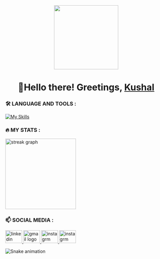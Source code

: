 
<div align="center">
  <img height="200" src="https://camo.githubusercontent.com/62da68eb62b1e5f175f7d1f0191dd89a653d7908feb22d37d4a0ab07365d6791/68747470733a2f2f6d656469612e67697068792e636f6d2f6d656469612f4d3967624264396e6244724f5475314d71782f67697068792e676966"  />
</div>

<h1 align="center">👋Hello there! Greetings, <a href="https://dev00kushal.github.io/Personal-Portfolio-Website/"> Kushal </a></h1>

<h3 align="left">🛠 LANGUAGE AND TOOLS :</h3>


 [![My Skills](https://skills.thijs.gg/icons?i=c,dart,javascript,python,java,bootstrap,html,css,git&theme=dark)](https://skills.thijs.gg)


<h3 align="left">🔥   MY STATS :</h3>

<div align="left">
  <img src="https://streak-stats.demolab.com?user=Dev00kushal&locale=en&mode=daily&theme=dark&hide_border=false&border_radius=5&order=3" height="220" alt="streak graph"  />
</div>
<h3 align="left">📫 SOCIAL MEDIA :</h3>

<div align="left">
<a href="https://www.linkedin.com/in/kushal-chaulagain-23336226a/">  
  <img src="https://raw.githubusercontent.com/maurodesouza/profile-readme-generator/master/src/assets/icons/social/linkedin/default.svg" width="52" height="40" alt="linkedin logo"/>
</a>
<a href="mailto:devkushal00gmail.com">
  <img src="https://raw.githubusercontent.com/maurodesouza/profile-readme-generator/master/src/assets/icons/social/gmail/default.svg" width="52" height="40" alt="gmail logo"/>
</a>
 <a href="https://www.instagram.com/kus_hal09/">
  <img src="https://raw.githubusercontent.com/maurodesouza/profile-readme-generator/master/src/assets/icons/social/instagram/default.svg" width="52" height="40" alt="instagrm logo"/>
</a>
<a href="https://www.facebook.com/kushal.chaulagain.716">
  <img src="https://raw.githubusercontent.com/maurodesouza/profile-readme-generator/master/src/assets/icons/social/facebook/default.svg" width="52" height="40" alt="instagrm logo"/>
</a>
</div>

![Snake animation](https://github.com/eagrundy/eagrundy/blob/output/github-contribution-grid-snake.svg)
 
